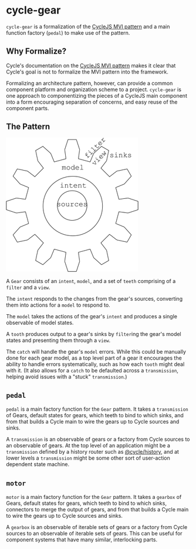 # cycle-gear

`cycle-gear` is a formalization of the [CycleJS MVI pattern](http://cycle.js.org/model-view-intent.html)
and a main function factory (`pedal`) to make use of the pattern.

## Why Formalize?

Cycle's documentation on the [CycleJS MVI pattern](http://cycle.js.org/model-view-intent.html)
makes it clear that Cycle's goal is not to formalize the MVI pattern into the framework.

Formalizing an architecture pattern, however, can provide a common component platform and
organization scheme to a project. `cycle-gear` is one approach to componentizing the pieces
of a CycleJS main component into a form encouraging separation of concerns, and easy reuse of
the component parts.

## The Pattern

![Gear Analogy](docs/images/gear-analogy.png)

A `Gear` consists of an `intent`, `model`, and a set of `teeth` comprising of a `filter`
and a `view`.

The `intent` responds to the changes from the gear's sources, converting them into actions
for a `model` to respond to.

The `model` takes the actions of the gear's `intent` and produces a single observable of
model states.

A `tooth` produces output to a gear's sinks by `filter`ing the gear's model states and
presenting them through a `view`.

The `catch` will handle the gear's `model` errors. While this could be manually
done for each gear model, as a top level part of a gear it encourages the ability
to handle errors systematically, such as how each `tooth` might deal with it. (It
also allows for a `catch` to be defaulted across a `transmission`, helping avoid
issues with a "stuck" `transmission`.)

## `pedal`

`pedal` is a main factory function for the `Gear` pattern. It takes a `transmission` of
Gears, default states for gears, which teeth to bind to which sinks, and from that
builds a Cycle main to wire the gears up to Cycle sources and sinks.

A `transmission` is an observable of gears or a factory from Cycle sources to an observable
of gears. At the top level of an application might be a `transmission` defined by a history
router such as [@cycle/history](https://github.com/cyclejs/history), and at lower levels a
`transmission` might be some other sort of user-action dependent state machine.

## `motor`

`motor` is a main factory function for the `Gear` pattern. It takes a `gearbox` of
Gears, default states for gears, which teeth to bind to which sinks, connectors to
merge the output of gears, and from that builds a Cycle main to wire the gears up to
Cycle sources and sinks.

A `gearbox` is an observable of iterable sets of gears or a factory from Cycle sources
to an observable of iterable sets of gears. This can be useful for component systems
that have many similar, interlocking parts.
